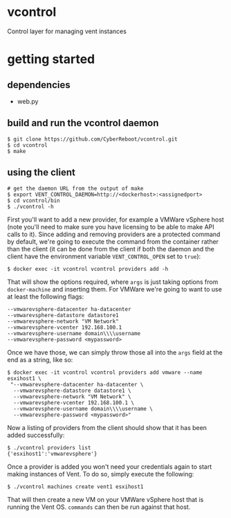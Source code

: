 # vcontrol
Control layer for managing vent instances

# getting started

## dependencies
* web.py

## build and run the vcontrol daemon
```
$ git clone https://github.com/CyberReboot/vcontrol.git
$ cd vcontrol
$ make
```

## using the client
```
# get the daemon URL from the output of make
$ export VENT_CONTROL_DAEMON=http://<dockerhost>:<assignedport>
$ cd vcontrol/bin
$ ./vcontrol -h
```
First you'll want to add a new provider, for example a VMWare vSphere host (note you'll need to make sure you have licensing to be able to make API calls to it).  Since adding and removing providers are a protected command by default, we're going to execute the command from the container rather than the client (it can be done from the client if both the daemon and the client have the environment variable `VENT_CONTROL_OPEN` set to `true`):
```
$ docker exec -it vcontrol vcontrol providers add -h
```

That will show the options required, where `args` is just taking options from `docker-machine` and inserting them.  For VMWare we're going to want to use at least the following flags:
```
--vmwarevsphere-datacenter ha-datacenter
--vmwarevsphere-datastore datastore1
--vmwarevsphere-network "VM Network"
--vmwarevsphere-vcenter 192.168.100.1
--vmwarevsphere-username domain\\\\username
--vmwarevsphere-password <mypassword>
```

Once we have those, we can simply throw those all into the `args` field at the end as a string, like so:
```
$ docker exec -it vcontrol vcontrol providers add vmware --name esxihost1 \
 "--vmwarevsphere-datacenter ha-datacenter \
  --vmwarevsphere-datastore datastore1 \
  --vmwarevsphere-network "VM Network" \
  --vmwarevsphere-vcenter 192.168.100.1 \
  --vmwarevsphere-username domain\\\\username \
  --vmwarevsphere-password <mypassword>"
```

Now a listing of providers from the client should show that it has been added successfully:
```
$ ./vcontrol providers list
{'esxihost1':'vmwarevsphere'}
```

Once a provider is added you won't need your credentials again to start making instances of Vent.  To do so, simply execute the following:
```
$ ./vcontrol machines create vent1 esxihost1
```

That will then create a new VM on your VMWare vSphere host that is running the Vent OS.  `commands` can then be run against that host.
